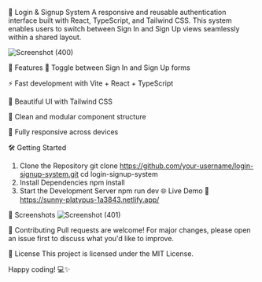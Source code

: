 🔐 Login & Signup System
A responsive and reusable authentication interface built with React, TypeScript, and Tailwind CSS. This system enables users to switch between Sign In and Sign Up views seamlessly within a shared layout.

![Screenshot (400)](https://github.com/user-attachments/assets/361c33e0-382f-4f00-b436-1cd3f4eef99e)


🚀 Features
🔄 Toggle between Sign In and Sign Up forms

⚡ Fast development with Vite + React + TypeScript

🎨 Beautiful UI with Tailwind CSS

🧩 Clean and modular component structure

📱 Fully responsive across devices

🛠️ Getting Started
1. Clone the Repository
git clone https://github.com/your-username/login-signup-system.git
cd login-signup-system
2. Install Dependencies
npm install
3. Start the Development Server
npm run dev
🌐 Live Demo
🔗 https://sunny-platypus-1a3843.netlify.app/

📸 Screenshots
![Screenshot (401)](https://github.com/user-attachments/assets/7d3388f3-265f-4cba-b68f-765349bf0ed4)



🤝 Contributing
Pull requests are welcome!
For major changes, please open an issue first to discuss what you'd like to improve.

📄 License
This project is licensed under the MIT License.

Happy coding! 💻✨
